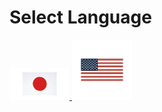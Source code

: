 # Select Language
<a href="./lang/ja-jp.md">
  <img title="日本語で見る" src="./pics/hinomaru.jpg" width="96"/>
</a>

<a href="./lang/en-us.md">
  <img title="View in English" src="./pics/usaflag.png" width="96"/>
</a>
